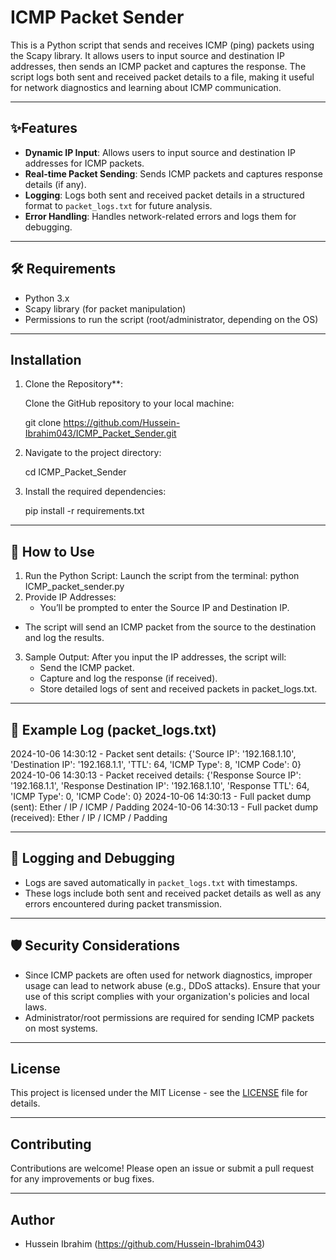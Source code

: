 # ICMP Packet Sender

This is a Python script that sends and receives ICMP (ping) packets using the Scapy library. It allows users to input source and destination IP addresses, then sends an ICMP packet and captures the response. The script logs both sent and received packet details to a file, making it useful for network diagnostics and learning about ICMP communication.

---

## ✨Features

- **Dynamic IP Input**: Allows users to input source and destination IP addresses for ICMP packets.
- **Real-time Packet Sending**: Sends ICMP packets and captures response details (if any).
- **Logging**: Logs both sent and received packet details in a structured format to `packet_logs.txt` for future analysis.
- **Error Handling**: Handles network-related errors and logs them for debugging.

---

## 🛠️ Requirements

- Python 3.x
- Scapy library (for packet manipulation)
- Permissions to run the script (root/administrator, depending on the OS)

---

## Installation

1. Clone the Repository**:

   Clone the GitHub repository to your local machine:

   git clone https://github.com/Hussein-Ibrahim043/ICMP_Packet_Sender.git

2. Navigate to the project directory:

   cd ICMP_Packet_Sender

3. Install the required dependencies:

   pip install -r requirements.txt

---

## 🚀 How to Use
1. Run the Python Script:
   Launch the script from the terminal:
     python ICMP_packet_sender.py
2. Provide IP Addresses:
   - You’ll be prompted to enter the Source IP and Destination IP.
- The script will send an ICMP packet from the source to the destination and log the results.
3. Sample Output:
  After you input the IP addresses, the script will:
    - Send the ICMP packet.
    - Capture and log the response (if received).
    - Store detailed logs of sent and received packets in packet_logs.txt.

---

## 📝 Example Log (packet_logs.txt)

2024-10-06 14:30:12 - Packet sent details: {'Source IP': '192.168.1.10', 'Destination IP': '192.168.1.1', 'TTL': 64, 'ICMP Type': 8, 'ICMP Code': 0}
2024-10-06 14:30:13 - Packet received details: {'Response Source IP': '192.168.1.1', 'Response Destination IP': '192.168.1.10', 'Response TTL': 64, 'ICMP Type': 0, 'ICMP Code': 0}
2024-10-06 14:30:13 - Full packet dump (sent): Ether / IP / ICMP  / Padding
2024-10-06 14:30:13 - Full packet dump (received): Ether / IP / ICMP  / Padding

---

## 🔧 Logging and Debugging
- Logs are saved automatically in `packet_logs.txt` with timestamps.
- These logs include both sent and received packet details as well as any errors encountered during packet transmission.

---

## 🛡️ Security Considerations

- Since ICMP packets are often used for network diagnostics, improper usage can lead to network abuse (e.g., DDoS attacks). Ensure that your use of this script complies with your organization's policies and local laws.
- Administrator/root permissions are required for sending ICMP packets on most systems.

---

## License

This project is licensed under the MIT License - see the [LICENSE](LICENSE) file for details.

---

## Contributing

Contributions are welcome! Please open an issue or submit a pull request for any improvements or bug fixes.

---

## Author

- Hussein Ibrahim (https://github.com/Hussein-Ibrahim043)
